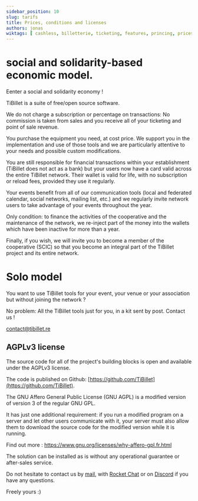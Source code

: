 ```yaml
---
sidebar_position: 10
slug: tarifs
title: Prices, conditions and licenses
authors: jonas
wiktags: [ cashless, billetterie, ticketing, features, princing, prices, licences ]
---
```


# social and solidarity-based economic model.

Eenter a social and solidarity economy !

TiBillet is a suite of free/open source software.

We do not charge a subscription or percentage on transactions: 
No commission is taken from sales and 
you receive all of your ticketing and point of sale revenue.

You purchase the equipment you need, at cost price.
We support you in the implementation and use of those tools and we are particularly attentive to your needs and possible custom modifications.

You are still responsible for financial transactions within your establishment (TiBillet does not 
act as a bank) but your users now have a card valid across the entire TiBillet network. 
Their wallet is valid for life, with no subscription or reload fees, provided they use it regularly.

Your events benefit from all of our communication tools (local and federated calendar, social networks, mailing list, etc.) and we regularly invite network users to take advantage of your events throughout the year.

Only condition: to finance the activities of the cooperative and the maintenance of the network, we re-inject part of the money into the wallets which have been inactive for more than a year.

Finally, if you wish, we will invite you to become a member of the cooperative (SCIC) so that you become an integral part of the TiBillet project and its entire network.

# Solo model

You want to use TiBillet tools for your event, your venue or your association but without joining the network ?

No problem: All the TiBillet tools just for you, in a kit sent by post. Contact us !

[contact@tibillet.re](mailto:contact@tibillet.re)

## AGPLv3 license

The source code for all of the project's building blocks is open and available under the AGPLv3 license.

The code is published on Github: [https://github.com/TiBillet](https://github.com/TiBillet).

The GNU Affero General Public License (GNU AGPL) is a modified version of version 3 of the regular GNU GPL.

It has just one additional requirement: if you run a modified program on a server and let other users communicate with it, your server must also allow them to download the source code for the modified version while it is running.

Find out more : https://www.gnu.org/licenses/why-affero-gpl.fr.html

The solution can be installed as is without any operational guarantee or after-sales service.

Do not hesitate to contact us by [mail](mailto:contact@tibillet.re), with [Rocket Chat](https://chat.communecter.org/channel/Tibillet/) or on [Discord](https://discord.gg/ecb5jtP7vY) if you have any questions.

Freely yours :) 
